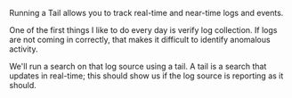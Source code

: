 
Running a Tail allows you to track real-time and near-time logs and events.

One of the first things I like to do every day is verify log collection. If logs are not coming in correctly, that makes it difficult to identify anomalous activity.


We'll run a search on that log source using a tail. A tail is a search that updates in real-time; this should show us if the log source is reporting as it should.

